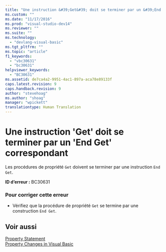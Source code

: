 ```yaml
---
title: "Une instruction &#39;Get&#39; doit se terminer par un &#39;End Get&#39; correspondant | Microsoft Docs"
ms.custom: ""
ms.date: "11/17/2016"
ms.prod: "visual-studio-dev14"
ms.reviewer: ""
ms.suite: ""
ms.technology: 
  - "devlang-visual-basic"
ms.tgt_pltfrm: ""
ms.topic: "article"
f1_keywords: 
  - "vbc30631"
  - "bc30631"
helpviewer_keywords: 
  - "BC30631"
ms.assetid: de7ca4a2-9951-4ac1-897a-aca78e89133f
caps.latest.revision: 9
caps.handback.revision: 9
author: "stevehoag"
ms.author: "shoag"
manager: "wpickett"
translationtype: Human Translation
---
```

# Une instruction &#39;Get&#39; doit se terminer par un &#39;End Get&#39; correspondant
Les procédures de propriété `Get` doivent se terminer par une instruction `End Get`.  
  
 **ID d’erreur :** BC30631  
  
### Pour corriger cette erreur  
  
-   Vérifiez que la procédure de propriété `Get` se termine par une construction `End Get`.  
  
## Voir aussi  
 [Property Statement](../../visual-basic/language-reference/statements/property-statement.md)   
 [Property Changes in Visual Basic](http://msdn.microsoft.com/fr-fr/1c138efa-9bc2-44d7-80a0-f3a7c2510264)